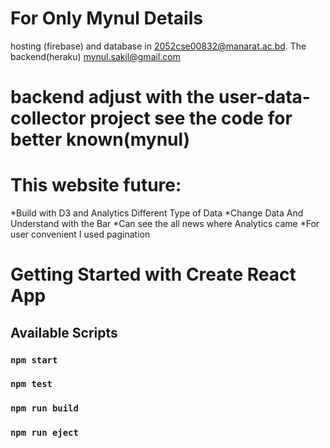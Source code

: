 # For Only Mynul Details
hosting (firebase) and database in 2052cse00832@manarat.ac.bd. The backend(heraku) mynul.sakil@gmail.com
# backend adjust with the  user-data-collector project see the code for better known(mynul)

# This website future:
*Build with D3 and Analytics Different Type of Data
*Change Data And Understand with the Bar
*Can see the all news where Analytics came
*For user convenient I used pagination


# Getting Started with Create React App
## Available Scripts
### `npm start`
### `npm test`
### `npm run build`
### `npm run eject`

